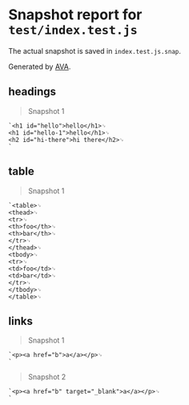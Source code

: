 # Snapshot report for `test/index.test.js`

The actual snapshot is saved in `index.test.js.snap`.

Generated by [AVA](https://ava.li).

## headings

> Snapshot 1

    `<h1 id="hello">hello</h1>␊
    <h1 id="hello-1">hello</h1>␊
    <h2 id="hi-there">hi there</h2>␊
    `

## table

> Snapshot 1

    `<table>␊
    <thead>␊
    <tr>␊
    <th>foo</th>␊
    <th>bar</th>␊
    </tr>␊
    </thead>␊
    <tbody>␊
    <tr>␊
    <td>foo</td>␊
    <td>bar</td>␊
    </tr>␊
    </tbody>␊
    </table>␊
    

## links

> Snapshot 1

    `<p><a href="b">a</a></p>␊
    `

> Snapshot 2

    `<p><a href="b" target="_blank">a</a></p>␊
    `